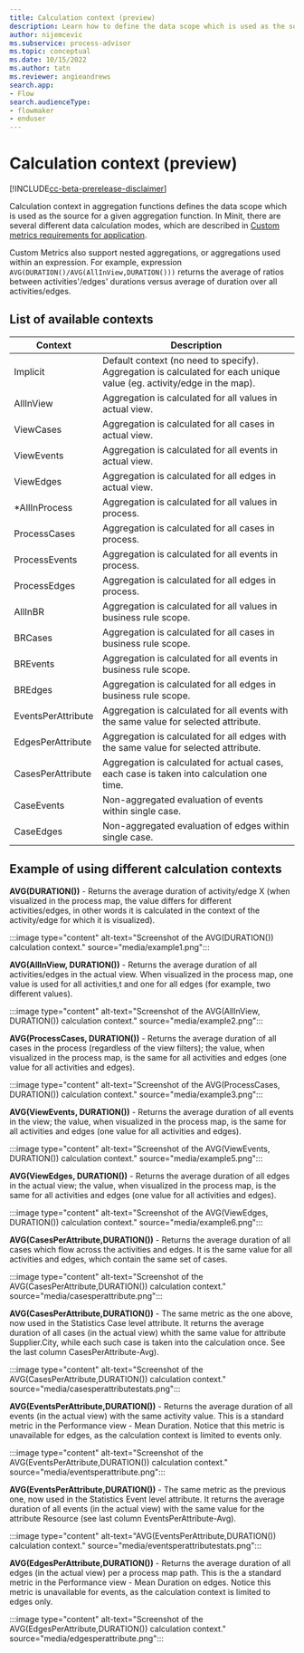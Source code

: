 ```yaml
---
title: Calculation context (preview)
description: Learn how to define the data scope which is used as the source for a given aggregation function in Minit desktop application in process advisor.
author: nijemcevic
ms.subservice: process-advisor
ms.topic: conceptual
ms.date: 10/15/2022
ms.author: tatn
ms.reviewer: angieandrews
search.app:
- Flow
search.audienceType:
- flowmaker
- enduser
---
```


# Calculation context (preview)

[!INCLUDE[cc-beta-prerelease-disclaimer](../includes/cc-beta-prerelease-disclaimer.md)]

Calculation context in aggregation functions defines the data scope which is used as the source for a given aggregation function. In Minit, there are several different data calculation modes, which are described in [Custom metrics requirements for application](requirements-for-application.md).

Custom Metrics also support nested aggregations, or aggregations used within an expression. For example, expression `AVG(DURATION()/AVG(AllInView,DURATION()))` returns the average of ratios between activities'/edges' durations versus average of duration over all activities/edges.

## List of available contexts

| Context | Description |
| ----- |    - |
| Implicit | Default context (no need to specify). Aggregation is calculated for each unique value (eg. activity/edge in the map). |
| AllInView | Aggregation is calculated for all values in actual view. |
| ViewCases | Aggregation is calculated for all cases in actual view. |
| ViewEvents | Aggregation is calculated for all events in actual view. |
| ViewEdges | Aggregation is calculated for all edges in actual view. |
|*AllInProcess | Aggregation is calculated for all values in process. |
| ProcessCases | Aggregation is calculated for all cases in process. |
| ProcessEvents | Aggregation is calculated for all events in process. |
| ProcessEdges | Aggregation is calculated for all edges in process. |
| AllInBR | Aggregation is calculated for all values in business rule scope. |
| BRCases | Aggregation is calculated for all cases in business rule scope. |
| BREvents | Aggregation is calculated for all events in business rule scope. |
| BREdges | Aggregation is calculated for all edges in business rule scope. |
| EventsPerAttribute | Aggregation is calculated for all events with the same value for selected attribute. |
| EdgesPerAttribute | Aggregation is calculated for all edges with the same value for selected attribute. |
| CasesPerAttribute | Aggregation is calculated for actual cases, each case is taken into calculation one time. |
| CaseEvents | Non-aggregated evaluation of events within single case. |
| CaseEdges | Non-aggregated evaluation of edges within single case. |


## Example of using different calculation contexts

**AVG(DURATION())** - Returns the average duration of activity/edge X (when visualized in the process map, the value differs for different activities/edges, in other words it is calculated in the context of the activity/edge for which it is visualized).

:::image type="content" alt-text="Screenshot of the AVG(DURATION()) calculation context." source="media/example1.png":::

**AVG(AllInView, DURATION())** - Returns the average duration of all activities/edges in the actual view. When visualized in the process map, one value is used for all activities,t and one for all edges (for example, two different values).

:::image type="content" alt-text="Screenshot of the AVG(AllInView, DURATION()) calculation context." source="media/example2.png":::

**AVG(ProcessCases, DURATION())** - Returns the average duration of all cases in the process (regardless of the view filters); the value, when visualized in the process map, is the same for all activities and edges (one value for all activities and edges).

:::image type="content" alt-text="Screenshot of the AVG(ProcessCases, DURATION()) calculation context." source="media/example3.png":::

**AVG(ViewEvents, DURATION())** - Returns the average duration of all events in the view; the value, when visualized in the process map, is the same for all activities and edges (one value for all activities and edges).

:::image type="content" alt-text="Screenshot of the AVG(ViewEvents, DURATION()) calculation context." source="media/example5.png":::

**AVG(ViewEdges, DURATION())** - Returns the average duration of all edges in the actual view; the value, when visualized in the process map, is the same for all activities and edges (one value for all activities and edges).

:::image type="content" alt-text="Screenshot of the AVG(ViewEdges, DURATION()) calculation context." source="media/example6.png":::

**AVG(CasesPerAttribute,DURATION())** - Returns the average duration of all cases which flow across the activities and edges. It is the same value for all activities and edges, which contain the same set of cases.

:::image type="content" alt-text="Screenshot of the AVG(CasesPerAttribute,DURATION()) calculation context." source="media/casesperattribute.png":::

**AVG(CasesPerAttribute,DURATION())** - The same metric as the one above, now used in the Statistics Case level attribute. It returns the average duration of all cases (in the actual view) whith the same value for attribute Supplier.City, while each such case is taken into the calculation once. See the last column CasesPerAttribute-Avg).

:::image type="content" alt-text="Screenshot of the AVG(CasesPerAttribute,DURATION()) calculation context." source="media/casesperattributestats.png":::

**AVG(EventsPerAttribute,DURATION())** - Returns the average duration of all events (in the actual view) with the same activity value. This is a standard metric in the Performance view - Mean Duration. Notice that this metric is unavailable for edges, as the calculation context is limited to events only.

:::image type="content" alt-text="Screenshot of the AVG(EventsPerAttribute,DURATION()) calculation context." source="media/eventsperattribute.png":::

**AVG(EventsPerAttribute,DURATION())** - The same metric as the previous one, now used in the Statistics Event level attribute. It returns the average duration of all events (in the actual view) with the same value for the attribute Resource (see last column EventsPerAttribute-Avg).

:::image type="content" alt-text="AVG(EventsPerAttribute,DURATION()) calculation context." source="media/eventsperattributestats.png":::

**AVG(EdgesPerAttribute,DURATION())** - Returns the average duration of all edges (in the actual view) per a process map path. This is the a standard metric in the Performance view - Mean Duration on edges. Notice this metric is unavailable for events, as the calculation context is limited to edges only.

:::image type="content" alt-text="Screenshot of the AVG(EdgesPerAttribute,DURATION()) calculation context." source="media/edgesperattribute.png":::


